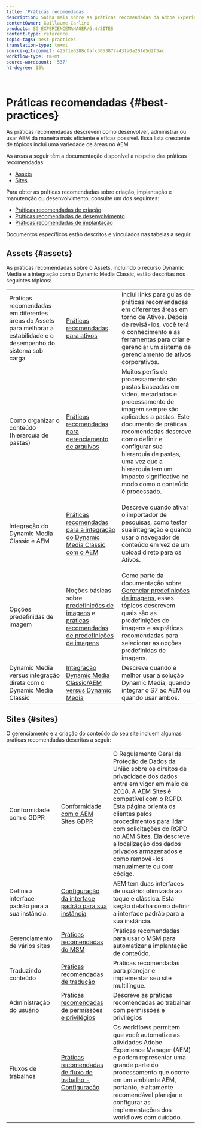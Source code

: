 ```yaml
---
title: 'Práticas recomendadas    '
description: Saiba mais sobre as práticas recomendadas da Adobe Experience Manager compiladas pelas equipes de engenharia e consultoria de Adobe para ajudar os administradores a se estabelecerem e funcionarem.
contentOwner: Guillaume Carlino
products: SG_EXPERIENCEMANAGER/6.4/SITES
content-type: reference
topic-tags: best-practices
translation-type: tm+mt
source-git-commit: 425f1e6288cfafc3053877a43fa0a20fd5d2f3ac
workflow-type: tm+mt
source-wordcount: '537'
ht-degree: 13%

---
```



# Práticas recomendadas    {#best-practices}

As práticas recomendadas descrevem como desenvolver, administrar ou usar AEM da maneira mais eficiente e eficaz possível. Essa lista crescente de tópicos inclui uma variedade de áreas no AEM.

As áreas a seguir têm a documentação disponível a respeito das práticas recomendadas:

* [Assets](#assets)
* [Sites](#sites)

Para obter as práticas recomendadas sobre criação, implantação e manutenção ou desenvolvimento, consulte um dos seguintes:

* [Práticas recomendadas de criação](/help/sites-authoring/best-practices.md)
* [Práticas recomendadas de desenvolvimento](/help/sites-developing/best-practices.md)
* [Práticas recomendadas de implantação](/help/sites-deploying/best-practices.md)

Documentos específicos estão descritos e vinculados nas tabelas a seguir.

## Assets {#assets}

As práticas recomendadas sobre o Assets, incluindo o recurso Dynamic Media e a integração com o Dynamic Media Classic, estão descritas nos seguintes tópicos:

<table> 
 <tbody>
  <tr>
   <td>Práticas recomendadas em diferentes áreas do Assets para melhorar a estabilidade e o desempenho do sistema sob carga</td> 
   <td><a href="/help/assets/organize-assets.md">Práticas recomendadas para ativos</a></td> 
   <td>Inclui links para guias de práticas recomendadas em diferentes áreas em torno de Ativos. Depois de revisá-los, você terá o conhecimento e as ferramentas para criar e gerenciar um sistema de gerenciamento de ativos corporativos.</td> 
  </tr>
  <tr>
   <td>Como organizar o conteúdo (hierarquia de pastas)</td> 
   <td><a href="/help/assets/organize-assets.md">Práticas recomendadas para gerenciamento de arquivos</a></td> 
   <td>Muitos perfis de processamento são pastas baseadas em vídeo, metadados e processamento de imagem sempre são aplicados a pastas. Este documento de práticas recomendadas descreve como definir e configurar sua hierarquia de pastas, uma vez que a hierarquia tem um impacto significativo no modo como o conteúdo é processado. </td> 
  </tr>
  <tr>
   <td>Integração do Dynamic Media Classic e AEM</td> 
   <td><a href="/help/sites-administering/scene7.md#best-practices-for-integrating-scene-with-aem">Práticas recomendadas para a integração do Dynamic Media Classic com o AEM</a></td> 
   <td><p>Descreve quando ativar o importador de pesquisas, como testar sua integração e quando usar o navegador de conteúdo em vez de um upload direto para os Ativos.</p> </td> 
  </tr>
  <tr>
   <td>Opções predefinidas de imagem</td> 
   <td>Noções básicas sobre <a href="/help/assets/managing-image-presets.md#understanding-image-presets">predefinições de imagens</a> e <a href="/help/assets/managing-image-presets.md#image-preset-options">práticas recomendadas de predefinições de imagens</a></td> 
   <td>Como parte da documentação sobre <a href="/help/assets/managing-image-presets.md">Gerenciar predefinições de imagens</a>, esses tópicos descrevem quais são as predefinições de imagens e as práticas recomendadas para selecionar as opções predefinidas de imagens.</td> 
  </tr>
  <tr>
   <td>Dynamic Media versus integração direta com o Dynamic Media Classic</td> 
   <td><a href="/help/sites-administering/scene7.md#aem-scene-integration-versus-dynamic-media">Integração Dynamic Media Classic/AEM versus Dynamic Media</a></td> 
   <td>Descreve quando é melhor usar a solução Dynamic Media, quando integrar o S7 ao AEM ou quando usar ambos.</td> 
  </tr>
 </tbody>
</table>

## Sites {#sites}

O gerenciamento e a criação do conteúdo do seu site incluem algumas práticas recomendadas descritas a seguir:

<table> 
 <tbody>
  <tr>
   <td>Conformidade com o GDPR</td> 
   <td><a href="/help/sites-administering/gdpr-compliance-sites.md">Conformidade com o AEM Sites GDPR</a></td> 
   <td>O Regulamento Geral da Proteção de Dados da União sobre os direitos de privacidade dos dados entra em vigor em maio de 2018. A AEM Sites é compatível com o RGPD. Esta página orienta os clientes pelos procedimentos para lidar com solicitações do RGPD no AEM Sites. Ela descreve a localização dos dados privados armazenados e como removê-los manualmente ou com código.</td> 
  </tr>
  <tr>
   <td>Defina a interface padrão para a sua instância.</td> 
   <td><p><a href="/help/sites-authoring/select-ui.md#configuring-the-default-ui-for-your-instance">Configuração da interface padrão para sua instância</a></p> </td> 
   <td>AEM tem duas interfaces de usuário: otimizada ao toque e clássica. Esta seção detalha como definir a interface padrão para a sua instância.</td> 
  </tr>
  <tr>
   <td>Gerenciamento de vários sites</td> 
   <td><a href="/help/sites-administering/msm-best-practices.md">Práticas recomendadas do MSM</a></td> 
   <td>Práticas recomendadas para usar o MSM para automatizar a implantação de conteúdo. </td> 
  </tr>
  <tr>
   <td>Traduzindo conteúdo</td> 
   <td><a href="/help/sites-administering/tc-bp.md">Práticas recomendadas de tradução</a></td> 
   <td>Práticas recomendadas para planejar e implementar seu site multilíngue.</td> 
  </tr>
  <tr>
   <td>Administração do usuário</td> 
   <td><a href="/help/sites-administering/security.md#best-practices">Práticas recomendadas de permissões e privilégios</a></td> 
   <td>Descreve as práticas recomendadas ao trabalhar com permissões e privilégios </td> 
  </tr>
  <tr>
   <td>Fluxos de trabalhos</td> 
   <td><a href="/help/sites-developing/workflows-best-practices.md#configuration">Práticas recomendadas de fluxo de trabalho - Configuração</a></td> 
   <td>Os workflows permitem que você automatize as atividades Adobe Experience Manager (AEM) e podem representar uma grande parte do processamento que ocorre em um ambiente AEM, portanto, é altamente recomendável planejar e configurar as implementações dos workflows com cuidado.</td> 
  </tr>
 </tbody>
</table>

